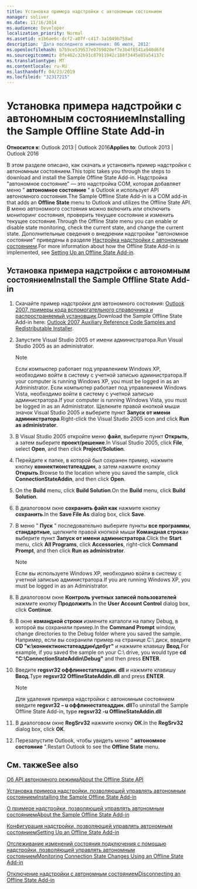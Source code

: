 ```yaml
---
title: Установка примера надстройки с автономным состоянием
manager: soliver
ms.date: 11/16/2014
ms.audience: Developer
localization_priority: Normal
ms.assetid: e1b6ae6c-dcf2-a07f-c417-3a1049b758ad
description: 'Дата последнего изменения: 06 июля, 2012'
ms.openlocfilehash: b7b9ce539537e0759020ef7e3b4f6541a940d6fd
ms.sourcegitcommit: 8fe462c32b91c87911942c188f3445e85a54137c
ms.translationtype: MT
ms.contentlocale: ru-RU
ms.lasthandoff: 04/23/2019
ms.locfileid: "32317215"
---
```

# <a name="installing-the-sample-offline-state-add-in"></a><span data-ttu-id="73ee9-103">Установка примера надстройки с автономным состоянием</span><span class="sxs-lookup"><span data-stu-id="73ee9-103">Installing the Sample Offline State Add-in</span></span>

  
  
<span data-ttu-id="73ee9-104">**Относится к**: Outlook 2013 | Outlook 2016</span><span class="sxs-lookup"><span data-stu-id="73ee9-104">**Applies to**: Outlook 2013 | Outlook 2016</span></span> 
  
<span data-ttu-id="73ee9-105">В этом разделе описано, как скачать и установить пример надстройки с автономным состоянием.</span><span class="sxs-lookup"><span data-stu-id="73ee9-105">This topic takes you through the steps to download and install the Sample Offline State Add-in.</span></span> <span data-ttu-id="73ee9-106">Надстройка "автономное состояние" — это надстройка COM, которая добавляет меню " **автономное состояние** " в Outlook и использует API автономного состояния.</span><span class="sxs-lookup"><span data-stu-id="73ee9-106">The Sample Offline State Add-in is a COM add-in that adds an **Offline State** menu to Outlook and utilizes the Offline State API.</span></span> <span data-ttu-id="73ee9-107">В меню автономного состояния можно включить или отключить мониторинг состояния, проверить текущее состояние и изменить текущее состояние.</span><span class="sxs-lookup"><span data-stu-id="73ee9-107">Through the Offline State menu you can enable or disable state monitoring, check the current state, and change the current state.</span></span> <span data-ttu-id="73ee9-108">Дополнительные сведения о внедрении надстройки "автономное состояние" приведены в разделе [Настройка надстройки с автономным состоянием](setting-up-an-offline-state-add-in.md).</span><span class="sxs-lookup"><span data-stu-id="73ee9-108">For more information about how the Offline State Add-in is implemented, see [Setting Up an Offline State Add-in](setting-up-an-offline-state-add-in.md).</span></span>
  
## <a name="install-the-sample-offline-state-add-in"></a><span data-ttu-id="73ee9-109">Установка примера надстройки с автономным состоянием</span><span class="sxs-lookup"><span data-stu-id="73ee9-109">Install the Sample Offline State Add-in</span></span>

1. <span data-ttu-id="73ee9-110">Скачайте пример надстройки для автономного состояния: [Outlook 2007, примеры кода вспомогательного справочника и распространяемый установщик](https://www.microsoft.com/en-us/download/details.aspx?id=24102).</span><span class="sxs-lookup"><span data-stu-id="73ee9-110">Download the Sample Offline State Add-in here: [Outlook 2007 Auxiliary Reference Code Samples and Redistributable Installer](https://www.microsoft.com/en-us/download/details.aspx?id=24102).</span></span>
    
2. <span data-ttu-id="73ee9-111">Запустите Visual Studio 2005 от имени администратора.</span><span class="sxs-lookup"><span data-stu-id="73ee9-111">Run Visual Studio 2005 as an administrator.</span></span>
    
    > [!NOTE]
    > <span data-ttu-id="73ee9-112">Если компьютер работает под управлением Windows XP, необходимо войти в систему с учетной записью администратора.</span><span class="sxs-lookup"><span data-stu-id="73ee9-112">If your computer is running Windows XP, you must be logged in as an Administrator.</span></span> <span data-ttu-id="73ee9-113">Если компьютер работает под управлением Windows Vista, необходимо войти в систему с учетной записью администратора.</span><span class="sxs-lookup"><span data-stu-id="73ee9-113">If your computer is running Windows Vista, you must be logged in as an Administrator.</span></span> <span data-ttu-id="73ee9-114">Щелкните правой кнопкой мыши значок Visual Studio 2005 и выберите пункт **Запуск от имени администратора**.</span><span class="sxs-lookup"><span data-stu-id="73ee9-114">Right-click the Visual Studio 2005 icon and click **Run as administrator**.</span></span> 
  
3. <span data-ttu-id="73ee9-115">В Visual Studio 2005 откройте меню **файл**, выберите пункт **Открыть**, а затем выберите **проект/решение**.</span><span class="sxs-lookup"><span data-stu-id="73ee9-115">In Visual Studio 2005, click **File**, select **Open**, and then click **Project/Solution**.</span></span>
    
4. <span data-ttu-id="73ee9-116">Перейдите к папке, в которой был сохранен пример, нажмите кнопку **коннектионстатеаддин**, а затем нажмите кнопку **Открыть**.</span><span class="sxs-lookup"><span data-stu-id="73ee9-116">Browse to the location where you saved the sample, click **ConnectionStateAddin**, and then click **Open**.</span></span>
    
5. <span data-ttu-id="73ee9-117">On the **Build** menu, click **Build Solution**.</span><span class="sxs-lookup"><span data-stu-id="73ee9-117">On the **Build** menu, click **Build Solution**.</span></span>
    
6. <span data-ttu-id="73ee9-118">В диалоговом окне **сохранить файл как** нажмите кнопку **сохранить**.</span><span class="sxs-lookup"><span data-stu-id="73ee9-118">In the **Save File As** dialog box, click **Save**.</span></span>
    
7. <span data-ttu-id="73ee9-119">В меню " **Пуск** " последовательно выберите пункты **все программы**, **стандартные**, щелкните правой кнопкой мыши **Командная строка**и выберите пункт **Запуск от имени администратора**.</span><span class="sxs-lookup"><span data-stu-id="73ee9-119">Click the **Start** menu, click **All Programs**, click **Accessories**, right-click **Command Prompt**, and then click **Run as administrator**.</span></span>
    
    > [!NOTE]
    > <span data-ttu-id="73ee9-120">Если вы используете Windows XP, необходимо войти в систему с учетной записью администратора.</span><span class="sxs-lookup"><span data-stu-id="73ee9-120">If you are running Windows XP, you must be logged in as an Administrator.</span></span> 
  
8. <span data-ttu-id="73ee9-121">В диалоговом окне **Контроль учетных записей пользователей** нажмите кнопку **Продолжить**.</span><span class="sxs-lookup"><span data-stu-id="73ee9-121">In the **User Account Control** dialog box, click **Continue**.</span></span>
    
9. <span data-ttu-id="73ee9-122">В окне **командной строки** измените каталоги на папку Debug, в которой вы сохранили пример.</span><span class="sxs-lookup"><span data-stu-id="73ee9-122">In the **Command Prompt** window, change directories to the Debug folder where you saved the sample.</span></span> <span data-ttu-id="73ee9-123">Например, если вы сохранили пример на странице C:\ диск, введите **CD "к:\коннектионстатеаддин\дебуг"** и нажмите клавишу **Ввод**.</span><span class="sxs-lookup"><span data-stu-id="73ee9-123">For example, if you saved the sample on your C:\ drive, you would type **cd "C:\ConnectionStateAddin\Debug"** and then press **ENTER**.</span></span> 
    
10. <span data-ttu-id="73ee9-124">Введите **regsvr32 оффлинестатеаддин. dll** и нажмите клавишу **Ввод**.</span><span class="sxs-lookup"><span data-stu-id="73ee9-124">Type **regsvr32 OfflineStateAddin.dll** and press **ENTER**.</span></span> 
    
    > [!NOTE]
    > <span data-ttu-id="73ee9-125">Для удаления примера надстройки с автономным состоянием введите **regsvr32 – u оффлинестатеаддин. dll**</span><span class="sxs-lookup"><span data-stu-id="73ee9-125">To uninstall the Sample Offline State Add-in, type **regsvr32 -u OfflineStateAddin.dll**</span></span>
  
11. <span data-ttu-id="73ee9-126">В диалоговом окне **RegSrv32** нажмите кнопку **ОК**.</span><span class="sxs-lookup"><span data-stu-id="73ee9-126">In the **RegSrv32** dialog box, click **OK**.</span></span>
    
12. <span data-ttu-id="73ee9-127">Перезапустите Outlook, чтобы увидеть меню " **автономное состояние** ".</span><span class="sxs-lookup"><span data-stu-id="73ee9-127">Restart Outlook to see the **Offline State** menu.</span></span> 
    
## <a name="see-also"></a><span data-ttu-id="73ee9-128">См. также</span><span class="sxs-lookup"><span data-stu-id="73ee9-128">See also</span></span>



[<span data-ttu-id="73ee9-129">Об API автономного режима</span><span class="sxs-lookup"><span data-stu-id="73ee9-129">About the Offline State API</span></span>](about-the-offline-state-api.md)
  
[<span data-ttu-id="73ee9-130">Установка примера надстройки, позволяющей управлять автономным состоянием</span><span class="sxs-lookup"><span data-stu-id="73ee9-130">Installing the Sample Offline State Add-in</span></span>](installing-the-sample-offline-state-add-in.md)
  
[<span data-ttu-id="73ee9-131">О примере надстройки, позволяющей управлять автономным состоянием</span><span class="sxs-lookup"><span data-stu-id="73ee9-131">About the Sample Offline State Add-in</span></span>](about-the-sample-offline-state-add-in.md)
  
[<span data-ttu-id="73ee9-132">Конфигурация надстройки, позволяющей управлять автономным состоянием</span><span class="sxs-lookup"><span data-stu-id="73ee9-132">Setting Up an Offline State Add-in</span></span>](setting-up-an-offline-state-add-in.md)
  
[<span data-ttu-id="73ee9-133">Отслеживание изменений состояния подключения с помощью надстройки, позволяющей управлять автономным состоянием</span><span class="sxs-lookup"><span data-stu-id="73ee9-133">Monitoring Connection State Changes Using an Offline State Add-in</span></span>](monitoring-connection-state-changes-using-an-offline-state-add-in.md)
  
[<span data-ttu-id="73ee9-134">Отключение надстройки с автономным состоянием</span><span class="sxs-lookup"><span data-stu-id="73ee9-134">Disconnecting an Offline State Add-in</span></span>](disconnecting-an-offline-state-add-in.md)


